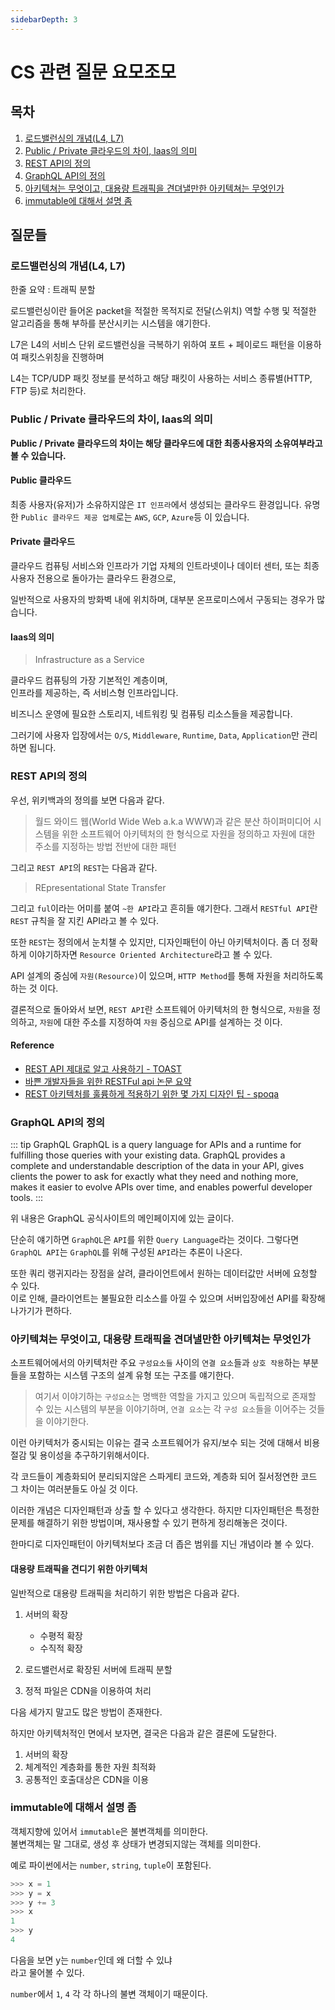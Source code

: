 ```yaml
---
sidebarDepth: 3
---
```


# CS 관련 질문 요모조모

## 목차

1. [로드밸런싱의 개념(L4, L7)](#로드밸런싱의-개념-l4-l7)
2. [Public / Private 클라우드의 차이, laas의 의미](#public-private-클라우드의-차이-laas의-의미)
3. [REST API의 정의](#rest-api의-정의)
4. [GraphQL API의 정의](graphql-api의-정의)
5. [아키텍쳐는 무엇이고, 대용량 트래픽을 견뎌낼만한 아키텍쳐는 무엇인가](#아키텍쳐는-무엇이고-대용량-트래픽을-견뎌낼만한-아키텍쳐는-무엇인가)
6. [immutable에 대해서 설명 좀](#immutable에-대해서-설명-좀)

## 질문들

### 로드밸런싱의 개념(L4, L7)

<Detail>

한줄 요약 : 트래픽 분할

로드밸런싱이란 들어온 packet을 적절한 목적지로 전달(스위치) 역할 수행 및
적절한 알고리즘을 통해 부하를 분산시키는 시스템을 얘기한다.

L7은 L4의 서비스 단위 로드밸런싱을 극복하기 위하여
포트 + 페이로드 패턴을 이용하여 패킷스위칭을 진행하며

L4는 TCP/UDP 패킷 정보를 분석하고 해당 패킷이 사용하는 서비스 종류별(HTTP, FTP 등)로 처리한다.

</Detail>

### Public / Private 클라우드의 차이, Iaas의 의미

<Detail>

**Public / Private 클라우드의 차이는 해당 클라우드에 대한 최종사용자의 소유여부라고 볼 수 있습니다.**

#### Public 클라우드

최종 사용자(유저)가 소유하지않은 `IT 인프라`에서 생성되는 클라우드 환경입니다.
유명한 `Public 클라우드 제공 업체`로는 `AWS`, `GCP`, `Azure`등 이 있습니다.

#### Private 클라우드

클라우드 컴퓨팅 서비스와 인프라가 기업 자체의 인트라넷이나 데이터 센터, 또는 최종 사용자 전용으로 돌아가는 클라우드 환경으로,

일반적으로 사용자의 방화벽 내에 위치하며, 대부분 온프로미스에서 구동되는 경우가 많습니다.

#### Iaas의 의미

> Infrastructure as a Service

클라우드 컴퓨팅의 가장 기본적인 계층이며,  
인프라를 제공하는, 즉 서비스형 인프라입니다.

비즈니스 운영에 필요한 스토리지, 네트워킹 및 컴퓨팅 리소스들을 제공합니다.

그러기에 사용자 입장에서는 `O/S`, `Middleware`, `Runtime`, `Data`, `Application`만 관리하면 됩니다.

</Detail>

### REST API의 정의

<Detail>

우선, 위키백과의 정의를 보면 다음과 같다.

> 월드 와이드 웹(World Wide Web a.k.a WWW)과 같은 분산 하이퍼미디어 시스템을 위한 소프트웨어 아키텍처의 한 형식으로 자원을 정의하고 자원에 대한 주소를 지정하는 방법 전반에 대한 패턴

그리고 `REST API`의 `REST`는 다음과 같다.

> REpresentational State Transfer

그리고 `ful`이라는 어미를 붙여 `~한 API`라고 흔히들 얘기한다.
그래서 `RESTful API`란 `REST` 규칙을 잘 지킨 API라고 볼 수 있다.

또한 `REST`는 정의에서 눈치챌 수 있지만, 디자인패턴이 아닌 아키텍처이다.
좀 더 정확하게 이야기하자면 `Resource Oriented Architecture`라고 볼 수 있다.

API 설계의 중심에 `자원(Resource)`이 있으며, `HTTP Method`를 통해 자원을 처리하도록 하는 것 이다.

결론적으로 돌아와서 보면, `REST API`란 소프트웨어 아키텍처의 한 형식으로,
`자원`을 정의하고, `자원`에 대한 주소를 지정하여 `자원` 중심으로 API를 설계하는 것 이다.

#### Reference

- [REST API 제대로 알고 사용하기 - TOAST](http://meetup.toast.com/posts/92)
- [바쁜 개발자들을 위한 RESTFul api 논문 요약](https://blog.npcode.com/2017/03/02/%EB%B0%94%EC%81%9C-%EA%B0%9C%EB%B0%9C%EC%9E%90%EB%93%A4%EC%9D%84-%EC%9C%84%ED%95%9C-rest-%EB%85%BC%EB%AC%B8-%EC%9A%94%EC%95%BD/)
- [REST 아키텍처를 훌륭하게 적용하기 위한 몇 가지 디자인 팁 - spoqa](https://spoqa.github.io/2012/02/27/rest-introduction.html)

</Detail>

### GraphQL API의 정의

<Detail>

::: tip GraphQL
GraphQL is a query language for APIs and a runtime for fulfilling those queries with your existing data. GraphQL provides a complete and understandable description of the data in your API, gives clients the power to ask for exactly what they need and nothing more, makes it easier to evolve APIs over time, and enables powerful developer tools.
:::

위 내용은 GraphQL 공식사이트의 메인페이지에 있는 글이다.

단순히 얘기하면 `GraphQL`은 `API`를 위한 `Query Language`라는 것이다.
그렇다면 `GraphQL API`는 `GraphQL`를 위해 구성된 `API`라는 추론이 나온다.

또한 쿼리 랭귀지라는 장점을 살려, 클라이언트에서 원하는 데이터값만 서버에 요청할 수 있다.  
이로 인해, 클라이언트는 불필요한 리소스를 아낄 수 있으며
서버입장에선 API를 확장해나가기가 편하다.

</Detail>

### 아키텍쳐는 무엇이고, 대용량 트래픽을 견뎌낼만한 아키텍쳐는 무엇인가

<Detail>

소프트웨어에서의 아키텍처란 주요 `구성요소들` 사이의 `연결 요소`들과
`상호 작용`하는 부분들을 포함하는 시스템 구조의 설계 유형 또는 구조를 얘기한다.

> 여기서 이야기하는 `구성요소`는 명백한 역할을 가지고 있으며 독립적으로 존재할 수 있는 시스템의 부분을 이야기하며,
> `연결 요소`는 각 `구성 요소`들을 이어주는 것들을 이야기한다.

이런 아키텍처가 중시되는 이유는
결국 소프트웨어가 유지/보수 되는 것에 대해서 비용 절감 및 용이성을 추구하기위해서이다.

각 코드들이 계층화되어 분리되지않은 스파게티 코드와, 계층화 되어 질서정연한 코드  
그 차이는 여러분들도 아실 것 이다.

이러한 개념은 디자인패턴과 상출 할 수 있다고 생각한다.
하지만 디자인패턴은 특정한 문제를 해결하기 위한 방법이며, 재사용할 수 있기 편하게 정리해놓은 것이다.

한마디로 디자인패턴이 아키텍처보다 조금 더 좁은 범위를 지닌 개념이라 볼 수 있다.

#### 대용량 트래픽을 견디기 위한 아키텍처

일반적으로 대용량 트래픽을 처리하기 위한 방법은 다음과 같다.

1. 서버의 확장

   - 수평적 확장
   - 수직적 확장

2. 로드밸런서로 확장된 서버에 트래픽 분할
3. 정적 파일은 CDN을 이용하여 처리

다음 세가지 말고도 많은 방법이 존재한다.

하지만 아키텍처적인 면에서 보자면, 결국은 다음과 같은 결론에 도달한다.

1. 서버의 확장
2. 체계적인 계층화를 통한 자원 최적화
3. 공통적인 호출대상은 CDN을 이용

</Detail>

### immutable에 대해서 설명 좀

<Detail>

객체지향에 있어서 `immutable`은 불변객체를 의미한다.  
불변객체는 말 그대로, 생성 후 상태가 변경되지않는 객체를 의미한다.

예로 파이썬에서는 `number`, `string`, `tuple`이 포함된다.

```py
>>> x = 1
>>> y = x
>>> y += 3
>>> x
1
>>> y
4
```

다음을 보면 y는 `number`인데 왜 더할 수 있냐  
 라고 물어볼 수 있다.

`number`에서 `1`, `4` 각 각 하나의 불변 객체이기 때문이다.

</Detail>
